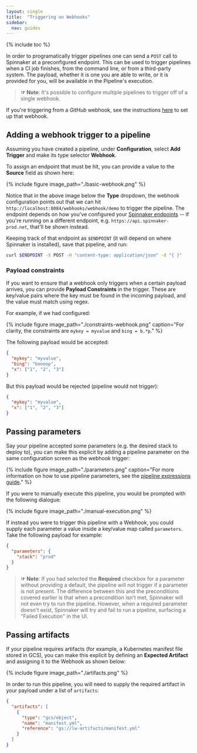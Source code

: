 ```yaml
---
layout: single
title:  "Triggering on Webhooks"
sidebar:
  nav: guides
---
```


{% include toc %}

In order to programatically trigger pipelines one can send a `POST` call to
Spinnaker at a preconfigured endpoint. This can be used to trigger pipelines
when a CI job finishes, from the command line, or from a third-party system.
The payload, whether it is one you are able to write, or it is provided for
you, will be available in the Pipeline's execution.

> __☞ Note__:  It's possible to configure multiple pipelines to trigger off of
> a single webhook.

If you're triggering from a *GitHub* webhook, see the instructions
[here](/setup/triggers/github/) to set up that webhook.

## Adding a webhook trigger to a pipeline

Assuming you have created a pipeline, under __Configuration__, select __Add
Trigger__ and make its type selector __Webhook__.

To assign an endpoint that must be hit, you can provide a value to the
__Source__ field as shown here:

{%
  include
  figure
  image_path="./basic-webhook.png"
%}

Notice that in the above image below the __Type__ dropdown, the webhook
configuration points out that we can hit
`http://localhost:8084/webhooks/webhook/demo` to trigger the pipeline. The
endpoint depends on how you've configured your [Spinnaker
endpoints](/setup/security) -- if you're running on a different endpoint, e.g.
`https://api.spinnaker-prod.net`, that'll be shown instead.

Keeping track of that endpoint as `$ENDPOINT` (it will depend on where
Spinnaker is installed), save that pipeline, and run:

```bash
curl $ENDPOINT -X POST -H "content-type: application/json" -d "{ }"
```

### Payload constraints

If you want to ensure that a webhook only triggers when a certain payload
arrives, you can provide __Payload Constraints__ in the trigger. These are
key/value pairs where the key must be found in the incoming payload, and the
value must match using regex.

For example, if we had configured:

{%
  include
  figure
  image_path="./constraints-webhook.png"
  caption="For clarity, the constraints are `mykey = myvalue` and `bing = b.*p`."
%}

The following payload would be accepted:

```json
{
  "mykey": "myvalue",
  "bing": "boooop",
  "x": ["1", "2", "3"]
}
```

But this payload would be rejected (pipeline would not trigger):

```json
{
  "mykey": "myvalue",
  "x": ["1", "2", "3"]
}
```

## Passing parameters

Say your pipeline accepted some parameters (e.g. the desired stack to deploy
to), you can make this explicit by adding a pipeline parameter on the same
configuration screen as the webhook trigger:

{%
  include
  figure
  image_path="./parameters.png"
  caption="For more information on how to use pipeline parameters, see the
  [pipeline expressions guide](/guides/user/pipeline-expressions)."
%}

If you were to manually execute this pipeline, you would be prompted with the
following dialogue:

{%
  include
  figure
  image_path="./manual-execution.png"
%}

If instead you were to trigger this pipeline with a Webhook, you could supply
each parameter a value inside a key/value map called `parameters`. Take the
following payload for example:

```json
{
  "parameters": {
    "stack": "prod"
  }
}
```

> __☞ Note__: If you had selected the __Required__ checkbox for a parameter
> without providing a default, the pipeline will not trigger if a parameter is
> not present. The difference between this and the preconditions covered
> earlier is that when a precondition isn't met, Spinnaker will not even try to
> run the pipeline. However, when a required parameter doesn't exist, Spinnaker
> will try and fail to run a pipeline, surfacing a "Failed Execution" in the
> UI.

## Passing artifacts

If your pipeline requires artifacts (for example, a Kubernetes manifest file
stored in GCS), you can make this explicit by defining an __Expected Artifact__
and assigning it to the Webhook as shown below:

{%
  include
  figure
  image_path="./artifacts.png"
%}

In order to run this pipeline, you will need to supply the required artifact in
your payload under a list of `artifacts`:

```json
{
  "artifacts": [
    {
      "type": "gcs/object",
      "name": "manifest.yml",
      "reference": "gs://lw-artifacts/manifest.yml"
    }
  ]
}
```
